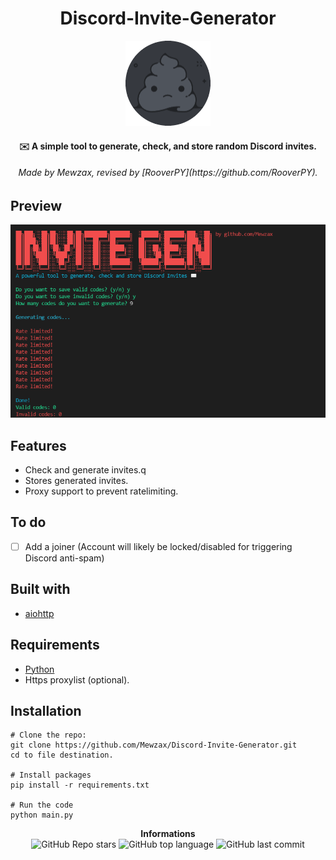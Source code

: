 <h1 align="center">Discord-Invite-Generator</h1>
<p align="center">
<img src="./logo.png">
</p>

<h4 align='center'>✉️ A simple tool to generate, check, and store random Discord invites.</h4>
<h6 align='center'>Made by Mewzax, revised by [RooverPY](https://github.com/RooverPY).</h6>

## Preview
<img src="./preview.png">

## Features

- Check and generate invites.q
- Stores generated invites.
- Proxy support to prevent ratelimiting.

## To do

- [ ] Add a joiner (Account will likely be locked/disabled for triggering Discord anti-spam)

## Built with

- [aiohttp](https://docs.aiohttp.org/en/stable/)

## Requirements

- [Python](https://www.python.org/downloads/)
- Https proxylist (optional).

## Installation

```t
# Clone the repo:
git clone https://github.com/Mewzax/Discord-Invite-Generator.git
cd to file destination.

# Install packages
pip install -r requirements.txt

# Run the code
python main.py
```

<p align="center"> 
    <b>Informations</b><br>
    <img alt="GitHub Repo stars" src="https://img.shields.io/github/stars/Mewzax/Discord-Invite-Generator?style=social">
    <img alt="GitHub top language" src="https://img.shields.io/github/languages/top/Mewzax/Discord-Invite-Generator">
    <img alt="GitHub last commit" src="https://img.shields.io/github/last-commit/Mewzax/Discord-Invite-Generator">
</p>
